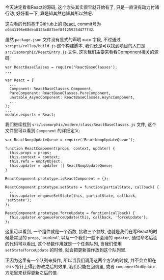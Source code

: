 今天决定看看React的源码, 这个念头其实很早就开始有了, 只是一直没有动力付诸行动, 好好看一下, 算是知其然也知其所以然吧.

这次看的代码基于GitHub上的 [React](https://github.com/facebook/react), commit号为 `c0a41196e68dea0128c887bef8f125925d4777d2`.

虽然 `package.json` 文件没有显式的声明 `main` 字段, 不过通过 `scripts/rollup/build.js` 这个构建脚本, 我们还是可以找到项目的入口是 `src/isomorphic/ReactEntry.js` 文件, 这次我们主要来看看Component相关的源码:

    var ReactBaseClasses = require('ReactBaseClasses');
    ...

    var React = {
      ...
      Component: ReactBaseClasses.Component,
      PureComponent: ReactBaseClasses.PureComponent,
      unstable_AsyncComponent: ReactBaseClasses.AsyncComponent,
      ...
    };
    ...
    module.exports = React;

我们继续找到 `src/isomorphic/modern/class/ReactBaseClasses.js` 文件, 这个文件里可以看到 `Component` 的详细定义:

    var ReactNoopUpdateQueue = require('ReactNoopUpdateQueue');

    function ReactComponent(props, context, updater) {
      this.props = props;
      this.context = context;
      this.refs = emptyObject;
      this.updater = updater || ReactNoopUpdateQueue;
    }

    ReactComponent.prototype.isReactComponent = {};

    ReactComponent.prototype.setState = function(partialState, callback) {
      ...
      this.updater.enqueueSetState(this, partialState, callback, 'setState');
    };

    ReactComponent.prototype.forceUpdate = function(callback) {
      this.updater.enqueueForceUpdate(this, callback, 'forceUpdate');
    };

这里可以看到, 一个组件就是一个函数, 接收三个参数, 也就是我们在写React的时候最常见的 `props`, 'context', 以及一个我们一般不会用的 `updater`, 通过命名后面的代码可以看出, 这个参数作用就是一个任务队列, 当我们使用 `setState`/`forceUpdate` 的时候, 就会把更新操作放到这个队列里.

正因为这里有一个队列来操作, 所以当我们调用这两个方法的时候, 并不会立即在 `this` 指针上得到修改之后的效果, 我们只能在回调里, 或者 `componentDidUpdate` 方法里来获得更新之后的值.


